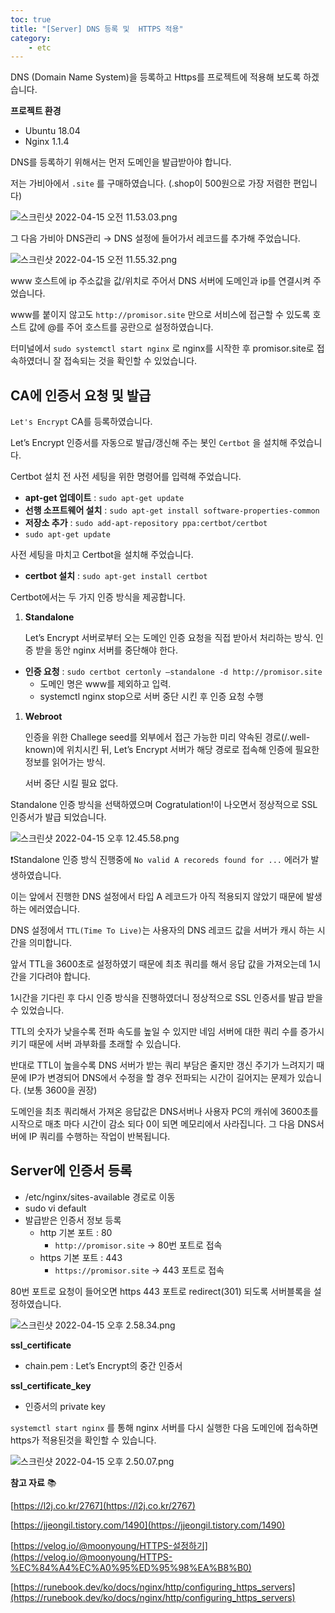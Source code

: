 ```yaml
---
toc: true
title: "[Server] DNS 등록 및  HTTPS 적용"
category:
    - etc
---
```


DNS $($Domain Name System)을 등록하고 Https를 프로젝트에 적용해 보도록 하겠습니다.

**프로젝트 환경**

- Ubuntu 18.04
- Nginx 1.1.4

DNS를 등록하기 위해서는 먼저 도메인을 발급받아야 합니다. 

저는 가비아에서 `.site` 를 구매하였습니다. $($.shop이 500원으로 가장 저렴한 편입니다)

![스크린샷 2022-04-15 오전 11.53.03.png](https://i.imgur.com/Mi2hYCI.png)

그 다음 가비아 DNS관리 → DNS 설정에 들어가서 레코드를 추가해 주었습니다.

![스크린샷 2022-04-15 오전 11.55.32.png](https://i.imgur.com/nHBCjCP.png)

www 호스트에 ip 주소값을 값/위치로 주어서 DNS 서버에 도메인과 ip를 연결시켜 주었습니다.

www를 붙이지 않고도 `http://promisor.site` 만으로 서비스에 접근할 수 있도록 호스트 값에 @를 주어 호스트를 공란으로 설정하였습니다.

터미널에서 `sudo systemctl start nginx` 로 nginx를 시작한 후 promisor.site로 접속하였더니 잘 접속되는 것을 확인할 수 있었습니다.

## CA에 인증서 요청 및 발급

`Let's Encrypt` CA를 등록하였습니다.

Let’s Encrypt 인증서를 자동으로 발급/갱신해 주는 봇인 `Certbot` 을 설치해 주었습니다.

Certbot 설치 전 사전 세팅을 위한 명령어를 입력해 주었습니다.

- **apt-get 업데이트** : `sudo apt-get update`
- **선행 소프트웨어 설치** : `sudo apt-get install software-properties-common`
- **저장소 추가** : `sudo add-apt-repository ppa:certbot/certbot`
- `sudo apt-get update`

사전 세팅을 마치고 Certbot을 설치해 주었습니다.

- **certbot 설치** : `sudo apt-get install certbot`

Certbot에서는 두 가지 인증 방식을 제공합니다.

1. **Standalone**
    
    Let’s Encrypt 서버로부터 오는 도메인 인증 요청을 직접 받아서 처리하는 방식. 인증 받을 동안 nginx 서버를 중단해야 한다.
    
- **인증 요청** : `sudo certbot certonly —standalone -d http://promisor.site`
    - 도메인 명은 www를 제외하고 입력.
    - systemctl nginx stop으로 서버 중단 시킨 후 인증 요청 수행
1. **Webroot**
    
    인증을 위한 Challege seed를 외부에서 접근 가능한 미리 약속된 경로$($/.well-known)에 위치시킨 뒤, Let’s Encrypt 서버가 해당 경로로 접속해 인증에 필요한 정보를 읽어가는 방식.
    
    서버 중단 시킬 필요 없다.
    

Standalone 인증 방식을 선택하였으며 Cogratulation!이 나오면서 정상적으로 SSL 인증서가 발급 되었습니다.

![스크린샷 2022-04-15 오후 12.45.58.png](https://i.imgur.com/jpIRItr.png)

❗Standalone 인증 방식 진행중에 `No valid A recoreds found for ...` 에러가 발생하였습니다. 

이는 앞에서 진행한 DNS 설정에서 타입 A 레코드가 아직 적용되지 않았기 때문에 발생하는 에러였습니다.

DNS 설정에서 `TTL(Time To Live)`는 사용자의 DNS 레코드 값을 서버가 캐시 하는 시간을 의미합니다.

앞서 TTL을 3600초로 설정하였기 때문에 최초 쿼리를 해서 응답 값을 가져오는데 1시간을 기다려야 합니다. 

1시간을 기다린 후 다시 인증 방식을 진행하였더니 정상적으로 SSL 인증서를 발급 받을수 있었습니다.

TTL의 숫자가 낮을수록 전파 속도를 높일 수 있지만 네임 서버에 대한 쿼리 수를 증가시키기 때문에 서버 과부화를 초래할 수 있습니다. 

반대로 TTL이 높을수록 DNS 서버가 받는 쿼리 부담은 줄지만 갱신 주기가 느려지기 때문에 IP가 변경되어 DNS에서 수정을 할 경우 전파되는 시간이 길어지는 문제가 있습니다. $($보통 3600을 권장)

도메인을 최초 쿼리해서 가져온 응답값은 DNS서버나 사용자 PC의 캐쉬에 3600초를  시작으로 매초 마다 시간이 감소 되다 0이 되면 메모리에서 사라집니다. 그 다음 DNS서버에 IP 쿼리를 수행하는 작업이 반복됩니다.

## Server에 인증서 등록

- /etc/nginx/sites-available 경로로 이동
- sudo vi default
- 발급받은 인증서 정보 등록
    - http 기본 포트 : 80
        - `http://promisor.site` → 80번 포트로 접속
    - https 기본 포트 : 443
        - `https://promisor.site` → 443 포트로 접속

80번 포트로 요청이 들어오면 https 443 포트로 redirect$($301) 되도록 서버블록을 설정하였습니다.

![스크린샷 2022-04-15 오후 2.58.34.png](https://i.imgur.com/DPWg0nV.png)

**ssl_certificate**

- chain.pem : Let’s Encrypt의 중간 인증서

**ssl_certificate_key**

- 인증서의 private key

`systemctl start nginx` 를 통해 nginx 서버를 다시 실행한 다음 도메인에 접속하면 https가 적용된것을 확인할 수 있습니다.

![스크린샷 2022-04-15 오후 2.50.07.png](https://i.imgur.com/ZFH2bLX.png)

**참고 자료** 📚

[https://l2j.co.kr/2767](https://l2j.co.kr/2767)

[https://jjeongil.tistory.com/1490](https://jjeongil.tistory.com/1490)

[https://velog.io/@moonyoung/HTTPS-설정하기](https://velog.io/@moonyoung/HTTPS-%EC%84%A4%EC%A0%95%ED%95%98%EA%B8%B0)

[https://runebook.dev/ko/docs/nginx/http/configuring_https_servers](https://runebook.dev/ko/docs/nginx/http/configuring_https_servers)
